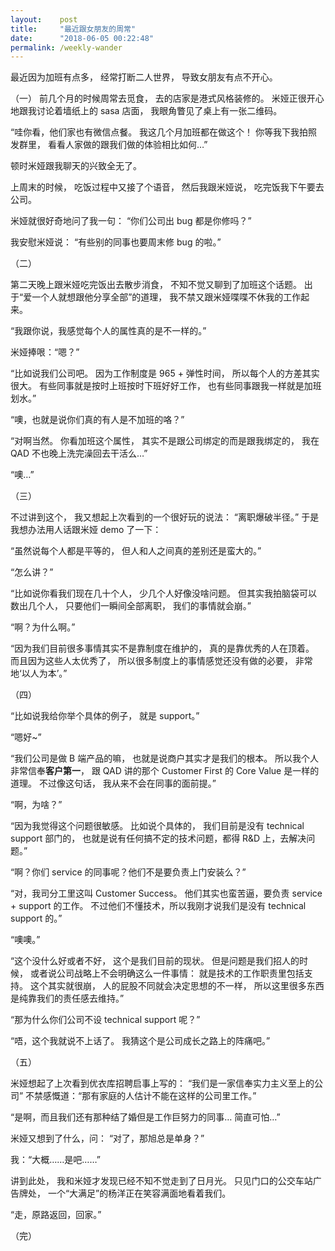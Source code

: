 ```yaml
---
layout:    post
title:     "最近跟女朋友的周常"
date:      "2018-06-05 00:22:48"
permalink: /weekly-wander
---
```


最近因为加班有点多，
经常打断二人世界，
导致女朋友有点不开心。

<!--MORE-->

（一）
前几个月的时候周常去觅食，
去的店家是港式风格装修的。
米娅正很开心地跟我讨论着墙纸上的 sasa 店面，
我眼角瞥见了桌上有一张二维码。

“哇你看，他们家也有微信点餐。
我这几个月加班都在做这个！
你等我下我拍照发群里，
看看人家做的跟我们做的体验相比如何…”

顿时米娅跟我聊天的兴致全无了。

上周末的时候，
吃饭过程中又接了个语音，
然后我跟米娅说，
吃完饭我下午要去公司。

米娅就很好奇地问了我一句：
“你们公司出 bug 都是你修吗？”

我安慰米娅说：
“有些别的同事也要周末修 bug 的啦。”


（二）

第二天晚上跟米娅吃完饭出去散步消食，
不知不觉又聊到了加班这个话题。
出于“爱一个人就想跟他分享全部”的道理，
我不禁又跟米娅喋喋不休我的工作起来。

“我跟你说，我感觉每个人的属性真的是不一样的。”

米娅捧哏：“嗯？”

“比如说我们公司吧。
因为工作制度是 965 + 弹性时间，
所以每个人的方差其实很大。
有些同事就是按时上班按时下班好好工作，
也有些同事跟我一样就是加班划水。”

“噢，也就是说你们真的有人是不加班的咯？”

“对啊当然。
你看加班这个属性，
其实不是跟公司绑定的而是跟我绑定的，
我在 QAD 不也晚上洗完澡回去干活么…”

“噢…”


（三）

不过讲到这个，
我又想起上次看到的一个很好玩的说法：
“离职爆破半径。”
于是我想办法用人话跟米娅 demo 了一下：

“虽然说每个人都是平等的，
但人和人之间真的差别还是蛮大的。”

“怎么讲？”

“比如说你看我们现在几十个人，
少几个人好像没啥问题。
但其实我拍脑袋可以数出几个人，
只要他们一瞬间全部离职，
我们的事情就会崩。”

“啊？为什么啊。”

“因为我们目前很多事情其实不是靠制度在维护的，
真的是靠优秀的人在顶着。
而且因为这些人太优秀了，
所以很多制度上的事情感觉还没有做的必要，
非常地‘以人为本’。”


（四）

“比如说我给你举个具体的例子，
就是 support。”

“嗯好~”

“我们公司是做 B 端产品的嘛，
也就是说商户其实才是我们的根本。
所以我个人非常信奉**客户第一**，
跟 QAD 讲的那个 Customer First 的 Core Value 是一样的道理。
不过像这句话，
我从来不会在同事的面前提。”

“啊，为啥？”

“因为我觉得这个问题很敏感。
比如说个具体的，
我们目前是没有 technical support 部门的，
也就是说有任何搞不定的技术问题，都得 R&D 上，去解决问题。”

“啊？你们 service 的同事呢？他们不是要负责上门安装么？”

“对，我司分工里这叫 Customer Success。
他们其实也蛮苦逼，要负责 service + support 的工作。
不过他们不懂技术，所以我刚才说我们是没有 technical support 的。”

“噢噢。”

“这个没什么好或者不好，
这个是我们目前的现状。
但是问题是我们招人的时候，
或者说公司战略上不会明确这么一件事情：
就是技术的工作职责里包括支持。
这个其实就很崩，
人的屁股不同就会决定思想的不一样，
所以这里很多东西是纯靠我们的责任感去维持。”

“那为什么你们公司不设 technical support 呢？”

“唔，这个我就说不上话了。
我猜这个是公司成长之路上的阵痛吧。”


（五）

米娅想起了上次看到优衣库招聘启事上写的：
“我们是一家信奉实力主义至上的公司”
不禁感慨道：“那有家庭的人估计不能在这样的公司里工作。”

“是啊，而且我们还有那种结了婚但是工作巨努力的同事…
简直可怕…”

米娅又想到了什么，问：
“对了，那旭总是单身？”

我：“大概……是吧……”

讲到此处，
我和米娅才发现已经不知不觉走到了日月光。
只见门口的公交车站广告牌处，
一个“大满足”的杨洋正在笑容满面地看着我们。

“走，原路返回，回家。”

（完）
